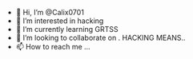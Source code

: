 - 👋 Hi, I’m @Calix0701
- 👀 I’m interested in hacking
- 🌱 I’m currently learning GRTSS
- 💞️ I’m looking to collaborate on . HACKING MEANS..
- 📫 How to reach me ...

<!---
Calix0701/Calix0701 is a ✨ special ✨ repository because its `README.md` (this file) appears on your GitHub profile.
You can click the Preview link to take a look at your changes.
--->
